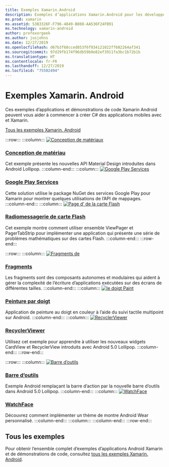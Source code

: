 ```yaml
---
title: Exemples Xamarin.Android
description: Exemples d’applications Xamarin.Android pour les développeurs d’applications mobiles.
ms.prod: xamarin
ms.assetid: 53B3326F-F796-4849-B808-AA536F24FB91
ms.technology: xamarin-android
author: profexorgeek
ms.author: jusjohns
ms.date: 12/27/2019
ms.openlocfilehash: d67b3f68cced853f6f934121022ff682264af341
ms.sourcegitcommit: 97d29fb174f96db59b9e82ef3911fa3bc1b72b1b
ms.translationtype: HT
ms.contentlocale: fr-FR
ms.lasthandoff: 12/27/2019
ms.locfileid: "75502494"
---
```

# <a name="xamarinandroid-samples"></a>Exemples Xamarin. Android

Ces exemples d’applications et démonstrations de code Xamarin Android peuvent vous aider à commencer à créer C# des applications mobiles avec et Xamarin.

[Tous les exemples Xamarin. Android](https://docs.microsoft.com/samples/browse/?products=xamarin&term=Xamarin.Android)

:::row:::
    :::column:::
[![Conception de matériaux](images/material-design.png)](https://docs.microsoft.com/samples/xamarin/monodroid-samples/android50-googleio2014master/)

### <a name="material-designhttpsdocsmicrosoftcomsamplesxamarinmonodroid-samplesandroid50-googleio2014master"></a>[Conception de matériau](https://docs.microsoft.com/samples/xamarin/monodroid-samples/android50-googleio2014master/)

Cet exemple présente les nouvelles API Material Design introduites dans Android Lollipop.
  :::column-end:::
    :::column:::
[![Google Play Services](images/gps.png)](https://docs.microsoft.com/samples/xamarin/monodroid-samples/googleplayservices/)

### <a name="google-play-serviceshttpsdocsmicrosoftcomsamplesxamarinmonodroid-samplesgoogleplayservices"></a>[Google Play Services](https://docs.microsoft.com/samples/xamarin/monodroid-samples/googleplayservices/)

Cette solution utilise le package NuGet des services Google Play pour Xamarin pour montrer quelques utilisations de l’API de mappages.
  :::column-end:::
    :::column:::
[![Page d' de la carte Flash](images/flash.png)](https://docs.microsoft.com/samples/xamarin/monodroid-samples/userinterface-flashcardpager/)

### <a name="flash-card-pagerhttpsdocsmicrosoftcomsamplesxamarinmonodroid-samplesuserinterface-flashcardpager"></a>[Radiomessagerie de carte Flash](https://docs.microsoft.com/samples/xamarin/monodroid-samples/userinterface-flashcardpager/)

Cet exemple montre comment utiliser ensemble ViewPager et PagerTabStrip pour implémenter une application qui présente une série de problèmes mathématiques sur des cartes Flash.
  :::column-end:::
:::row-end:::

:::row:::
    :::column:::
[![Fragments de](images/fragments.png)](https://docs.microsoft.com/samples/xamarin/monodroid-samples/fragmentswalkthrough/)

### <a name="fragmentshttpsdocsmicrosoftcomsamplesxamarinmonodroid-samplesfragmentswalkthrough"></a>[Fragments](https://docs.microsoft.com/samples/xamarin/monodroid-samples/fragmentswalkthrough/)

Les fragments sont des composants autonomes et modulaires qui aident à gérer la complexité de l’écriture d’applications exécutées sur des écrans de différentes tailles.
    :::column-end:::
    :::column:::
[![le doigt Paint](images/fingerpaint.png)](https://docs.microsoft.com/samples/xamarin/monodroid-samples/applicationfundamentals-fingerpaint/)

### <a name="finger-painthttpsdocsmicrosoftcomsamplesxamarinmonodroid-samplesapplicationfundamentals-fingerpaint"></a>[Peinture par doigt](https://docs.microsoft.com/samples/xamarin/monodroid-samples/applicationfundamentals-fingerpaint/)

Application de peinture au doigt en couleur à l’aide du suivi tactile multipoint sur Android.
    :::column-end:::
    :::column:::
[![RecyclerViewer](images/recycler.png)](https://docs.microsoft.com/samples/xamarin/monodroid-samples/android50-recyclerviewer/)

### <a name="recyclerviewerhttpsdocsmicrosoftcomsamplesxamarinmonodroid-samplesandroid50-recyclerviewer"></a>[RecyclerViewer](https://docs.microsoft.com/samples/xamarin/monodroid-samples/android50-recyclerviewer/)

Utilisez cet exemple pour apprendre à utiliser les nouveaux widgets CardView et RecyclerView introduits avec Android 5.0 Lollipop.
    :::column-end:::
:::row-end:::

:::row:::
    :::column:::
[![Barre d’outils](images/toolbar.png)](https://docs.microsoft.com/samples/xamarin/monodroid-samples/android50-toolbar/)

### <a name="toolbarhttpsdocsmicrosoftcomsamplesxamarinmonodroid-samplesandroid50-toolbar"></a>[Barre d’outils](https://docs.microsoft.com/samples/xamarin/monodroid-samples/android50-toolbar/)

Exemple Android remplaçant la barre d’action par la nouvelle barre d’outils dans Android 5.0 Lollipop.
    :::column-end:::
    :::column:::
[![WatchFace](images/watchface.png)](https://docs.microsoft.com/samples/xamarin/monodroid-samples/wear-watchface/)

### <a name="watchfacehttpsdocsmicrosoftcomsamplesxamarinmonodroid-sampleswear-watchface"></a>[WatchFace](https://docs.microsoft.com/samples/xamarin/monodroid-samples/wear-watchface/)

Découvrez comment implémenter un thème de montre Android Wear personnalisé.
    :::column-end:::
    :::column:::
    :::column-end:::
:::row-end:::

## <a name="all-samples"></a>Tous les exemples

Pour obtenir l’ensemble complet d’exemples d’applications Android Xamarin et de démonstrations de code, consultez [tous les exemples Xamarin. Android](https://docs.microsoft.com/samples/browse/?products=xamarin&term=Xamarin.Android).
